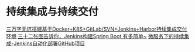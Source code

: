 # 持续集成与持续交付

[三万字无坑搭建基于Docker+K8S+GitLab/SVN+Jenkins+Harbor持续集成交付环境](https://www.cnblogs.com/binghe001/p/14077217.html)
[三十二张图告诉你，Jenkins构建Spring Boot 有多简单~](https://www.cnblogs.com/Chenjiabing/p/13953130.html)
[微服务下的持续集成-Jenkins自动化部署GitHub项目](https://www.cnblogs.com/mingyueyy/p/14008548.html)